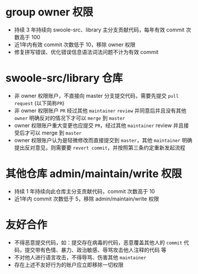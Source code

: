 group owner 权限
=====

* 持续 3 年持续向 swoole-src、library 主分支贡献代码，每年有效 commit 次数高于 100
* 近1年内有效 commit 次数低于 10，移除 owner 权限
* 修复拼写错误、优化错误信息语法词法问题不计为有效 commit

swoole-src/library 仓库
====
* 非 owner 权限账户，不直接向 master 分支提交代码，需要先提交 `pull request` (以下简称`PR`)
* 非 owner 权限账户 `PR` 经过其他 `maintainer` `review` 并同意后并且没有其他 `owner` 明确反对的情况下才可以 `merge` 到 `master`
* owner 权限账户重大变更也应提交 `PR`，经过其他 `maintainer` review 并且接受后才可以 merge 到 `master`
* owner 权限账户认为是轻微修改而直接提交到 `master`，其他 `maintainer` 明确提出反对意见，则需要要 `revert commit`，并按照第三条约定重新发起流程


其他仓库 admin/maintain/write 权限
=====

* 持续 1 年持续向此仓库主分支贡献代码，commit 次数高于 10 
* 近1年内 commit 次数低于 5，移除 admin/maintain/write 权限

友好合作
====
* 不得恶意提交代码，如：提交存在病毒的代码，恶意覆盖其他人的 `commit` 代码，提交带有色情、暴力、政治敏感、辱骂攻击他人注释的代码 等
* 不对他人进行语言攻击，不得辱骂、伤害其他 `maintainer`
* 存在上述不友好行为的账户应立即移除一切权限
